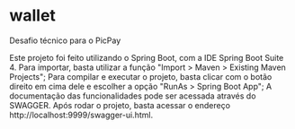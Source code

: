 # wallet
Desafio técnico para o PicPay

Este projeto foi feito utilizando o Spring Boot, com a IDE Spring Boot Suite 4. Para importar, basta utilizar a função "Import > Maven > Existing Maven Projects";
Para compilar e executar o projeto, basta clicar com o botão direito em cima dele e escolher a opção "RunAs > Spring Boot App";
A documentação das funcionalidades pode ser acessada através do SWAGGER. Após rodar o projeto, basta acessar o endereço http://localhost:9999/swagger-ui.html.